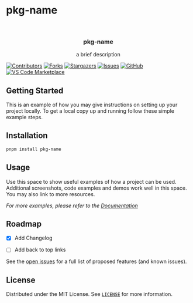 # pkg-name

<!-- PROJECT LOGO -->
<br />
<div align="center">
  <a href="https://github.com/deuscx/pkg-name">
    <!-- <img src="" alt="Logo" width="80" height="80"-->
  </a>

  <h3 align="center">pkg-name</h3>

  <p align="center">
    a brief description
  </p>
</div>

<!-- PROJECT SHIELDS -->
[![Contributors][contributors-shield]][contributors-url]
[![Forks][forks-shield]][forks-url]
[![Stargazers][stars-shield]][stars-url]
[![Issues][issues-shield]][issues-url]
[![GitHub][license-shield]][license-url]
[![VS Code Marketplace][vscode-marketplace-shield]][vscode-marketplace-url]
<!-- ## Features -->

## Getting Started

This is an example of how you may give instructions on setting up your project locally.
To get a local copy up and running follow these simple example steps.

<!-- ## Try it Online

link to demo or gif link-->

## Installation

```bash
pnpm install pkg-name
```



<!-- USAGE EXAMPLES -->
## Usage

Use this space to show useful examples of how a project can be used. Additional screenshots, code examples and demos work well in this space. You may also link to more resources.

_For more examples, please refer to the [Documentation](https://example.com)_



<!-- ROADMAP -->
## Roadmap

- [x] Add Changelog
- [ ] Add back to top links


See the [open issues](https://github.com/deuscx/pkg-name/issues) for a full list of proposed features (and known issues).

<!-- LICENSE -->
## License

Distributed under the MIT License. See [`LICENSE`]('./LICENSE') for more information.


[contributors-shield]: https://img.shields.io/github/contributors/deuscx/pkg-name.svg?style=for-the-badge
[contributors-url]: https://github.com/deuscx/pkg-name/graphs/contributors
[forks-shield]: https://img.shields.io/github/forks/deuscx/pkg-name.svg?style=for-the-badge
[forks-url]: https://github.com/deuscx/pkg-name/network/members
[stars-shield]: https://img.shields.io/github/stars/deuscx/pkg-name.svg?style=for-the-badge
[stars-url]: https://github.com/deuscx/pkg-name/stargazers
[issues-shield]: https://img.shields.io/github/issues/deuscx/pkg-name.svg?style=for-the-badge
[issues-url]: https://github.com/deuscx/pkg-name/issues
[license-shield]: https://img.shields.io/github/license/deuscx/pkg-name?style=for-the-badge
[license-url]: https://github.com/deuscx/pkg-name/blob/master/LICENSE
[vscode-marketplace-shield]: https://img.shields.io/visual-studio-marketplace/v/deuscx.pkg-name.svg?color=eee&amp;label=VS%20Code%20Marketplace&logo=visual-studio-code
[vscode-marketplace-url]: https://marketplace.visualstudio.com/items?itemName=deuscx.pkg-name
